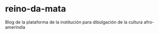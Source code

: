 # reino-da-mata
Blog de la plataforma de la institución para dibulgación de la cultura afro-amerindia
